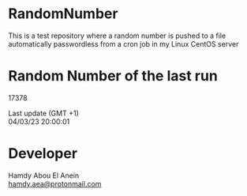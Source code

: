 # RandomNumber    
This is a test repository where a random number is pushed to a file automatically passwordless from a cron job in my Linux CentOS server    
# Random Number of the last run   
17378
      
Last update (GMT +1)    
04/03/23 20:00:01
# Developer    
Hamdy Abou El Anein   
hamdy.aea@protonmail.com
